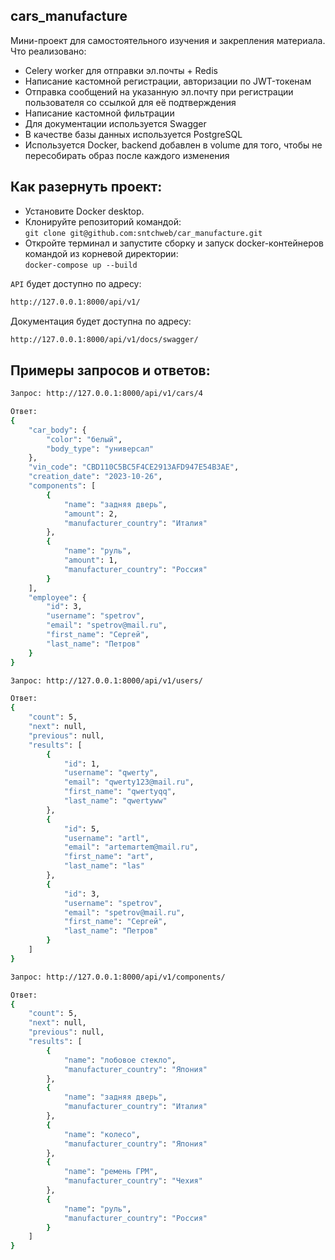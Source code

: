 ## cars_manufacture

Мини-проект для самостоятельного изучения и закрепления материала.  
Что реализовано:
- Celery worker для отправки эл.почты + Redis
- Написание кастомной регистрации, авторизации по JWT-токенам
- Отправка сообщений на указанную эл.почту при регистрации пользователя со ссылкой для её подтверждения
- Написание кастомной фильтрации
- Для документации используется Swagger
- В качестве базы данных используется PostgreSQL
- Используется Docker, backend добавлен в volume для того, чтобы не пересобирать образ после каждого изменения


## Как разернуть проект:
* Установите Docker desktop.
* Клонируйте репозиторий командой:  
`git clone git@github.com:sntchweb/car_manufacture.git`
* Откройте терминал и запустите сборку и запуск docker-контейнеров командой из корневой директории:  
`docker-compose up --build`

`API` будет доступно по адресу:
```bash
http://127.0.0.1:8000/api/v1/
```
Документация будет доступна по адресу:
```bash
http://127.0.0.1:8000/api/v1/docs/swagger/
```

## Примеры запросов и ответов:

```bash
Запрос: http://127.0.0.1:8000/api/v1/cars/4

Ответ: 
{
	"car_body": {
		"color": "белый",
		"body_type": "универсал"
	},
	"vin_code": "CBD110C5BC5F4CE2913AFD947E54B3AE",
	"creation_date": "2023-10-26",
	"components": [
		{
			"name": "задняя дверь",
			"amount": 2,
			"manufacturer_country": "Италия"
		},
		{
			"name": "руль",
			"amount": 1,
			"manufacturer_country": "Россия"
		}
	],
	"employee": {
		"id": 3,
		"username": "spetrov",
		"email": "spetrov@mail.ru",
		"first_name": "Сергей",
		"last_name": "Петров"
	}
}
```

```bash
Запрос: http://127.0.0.1:8000/api/v1/users/

Ответ:  
{
	"count": 5,
	"next": null,
	"previous": null,
	"results": [
		{
			"id": 1,
			"username": "qwerty",
			"email": "qwerty123@mail.ru",
			"first_name": "qwertyqq",
			"last_name": "qwertyww"
		},
		{
			"id": 5,
			"username": "artl",
			"email": "artemartem@mail.ru",
			"first_name": "art",
			"last_name": "las"
		},
		{
			"id": 3,
			"username": "spetrov",
			"email": "spetrov@mail.ru",
			"first_name": "Сергей",
			"last_name": "Петров"
		}
	]
}
```

```bash
Запрос: http://127.0.0.1:8000/api/v1/components/

Ответ:  
{
    "count": 5,
    "next": null,
    "previous": null,
    "results": [
        {
            "name": "лобовое стекло",
            "manufacturer_country": "Япония"
        },
        {
            "name": "задняя дверь",
            "manufacturer_country": "Италия"
        },
        {
            "name": "колесо",
            "manufacturer_country": "Япония"
        },
        {
            "name": "ремень ГРМ",
            "manufacturer_country": "Чехия"
        },
        {
            "name": "руль",
            "manufacturer_country": "Россия"
        }
    ]
}
```